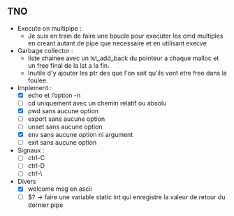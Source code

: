 <!-- Task List -->
## TNO
* Execute on multipipe :
	* Je suis en train de faire une boucle pour executer les cmd multiples en creant autant de pipe que necessaire et en utilisant execve
* Garbage collector :
	* liste chainee avec un lst_add_back du pointeur a chaque malloc et un free final de la lst a la fin.
	* Inutile d'y ajouter les ptr des que l'on sait qu'ils vont etre free dans la foulee.
* Implement :
	* [x] echo et l’option -n
	* [ ] cd uniquement avec un chemin relatif ou absolu
	* [x] pwd sans aucune option
	* [ ] export sans aucune option
	* [ ] unset sans aucune option
	* [x] env sans aucune option ni argument
	* [ ] exit sans aucune option
* Signaux :
	* [ ] ctrl-C
	* [ ] ctrl-D
	* [ ] ctrl-\
* Divers
	* [x] welcome msg en ascii
	* [ ] $? -> faire une variable static int qui enregistre la valeur de retour du dernier pipe